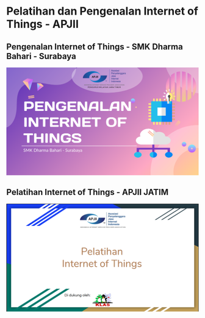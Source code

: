 # Pelatihan dan Pengenalan Internet of Things - APJII


## Pengenalan Internet of Things - SMK Dharma Bahari - Surabaya
![picture](node-red/img/slide-smk.png)  

## Pelatihan Internet of Things - APJII JATIM
![picture](node-red/img/slide.png)
